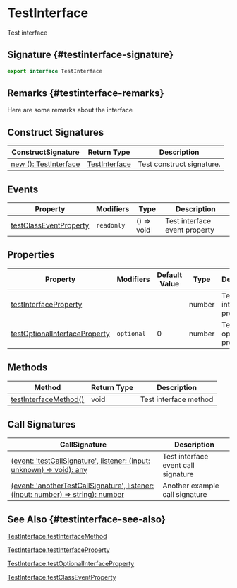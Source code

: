 # TestInterface

Test interface

## Signature {#testinterface-signature}

```typescript
export interface TestInterface
```

## Remarks {#testinterface-remarks}

Here are some remarks about the interface

## Construct Signatures

| ConstructSignature | Return Type | Description |
| --- | --- | --- |
| [new (): TestInterface](docs/simple-suite-test/testinterface-_new_-constructsignature) | [TestInterface](docs/simple-suite-test/testinterface-interface) | Test construct signature. |

## Events

| Property | Modifiers | Type | Description |
| --- | --- | --- | --- |
| [testClassEventProperty](docs/simple-suite-test/testinterface-testclasseventproperty-propertysignature) | <code>readonly</code> | () =&gt; void | Test interface event property |

## Properties

| Property | Modifiers | Default Value | Type | Description |
| --- | --- | --- | --- | --- |
| [testInterfaceProperty](docs/simple-suite-test/testinterface-testinterfaceproperty-propertysignature) |  |  | number | Test interface property |
| [testOptionalInterfaceProperty](docs/simple-suite-test/testinterface-testoptionalinterfaceproperty-propertysignature) | <code>optional</code> | 0 | number | Test optional property |

## Methods

| Method | Return Type | Description |
| --- | --- | --- |
| [testInterfaceMethod()](docs/simple-suite-test/testinterface-testinterfacemethod-methodsignature) | void | Test interface method |

## Call Signatures

| CallSignature | Description |
| --- | --- |
| [(event: 'testCallSignature', listener: (input: unknown) =&gt; void): any](docs/simple-suite-test/testinterface-_call_-callsignature) | Test interface event call signature |
| [(event: 'anotherTestCallSignature', listener: (input: number) =&gt; string): number](docs/simple-suite-test/testinterface-_call__1-callsignature) | Another example call signature |

## See Also {#testinterface-see-also}

[TestInterface.testInterfaceMethod](docs/simple-suite-test/testinterface-testinterfacemethod-methodsignature)

[TestInterface.testInterfaceProperty](docs/simple-suite-test/testinterface-testinterfaceproperty-propertysignature)

[TestInterface.testOptionalInterfaceProperty](docs/simple-suite-test/testinterface-testoptionalinterfaceproperty-propertysignature)

[TestInterface.testClassEventProperty](docs/simple-suite-test/testinterface-testclasseventproperty-propertysignature)

